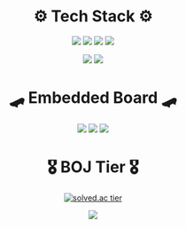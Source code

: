 <div align="center">
  
 
#  ⚙️ Tech Stack ⚙️
<img src="https://img.shields.io/badge/C++-blue?style={flat}&logo=Cplusplus&logoColor=white"/> <img src="https://img.shields.io/badge/C-gray?style={flat}&logo=C&logoColor=white"/> <img src="https://img.shields.io/badge/C%23-purple?style={flat}&logo=csharp&logoColor=white"/> <img src="https://img.shields.io/badge/Python-white?style={flat}&logo=python&logoColor=blue"/>  
  
  
<img src="https://img.shields.io/badge/Xamarin-skyblue?style={flat}&logo=Xamarin&logoColor=3498DB"/> <img src="https://img.shields.io/badge/MySQL-4479A1?style={flat}&logo=mysql&logoColor=white"/>  

#
#  🛹 Embedded Board 🛹
<img src="https://img.shields.io/badge/Arduino-sky?style={flat}&logo=arduino&logoColor=white"/> <img src="https://img.shields.io/badge/Raspberry Pi-ff55aa?style={flat}&logo=raspberrypi&logoColor=black"/> <img src="https://img.shields.io/badge/OpenCR-white?style={flat}&logo=stmicroelectronics&logoColor=4479A1"/> 
  
 
#
#  🎖️ BOJ Tier 🎖️  
  
[![solved.ac tier](http://mazassumnida.wtf/api/v2/generate_badge?boj=a201801745)](https://solved.ac/a201801745)
  
  
  <img src="http://mazandi.herokuapp.com/api?handle=a201801745&theme=warm"/>
  
</div>


